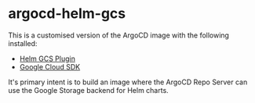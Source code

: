 # argocd-helm-gcs

This is a customised version of the ArgoCD image with the following installed:

- [Helm GCS Plugin](https://github.com/viglesiasce/helm-gcs)
- [Google Cloud SDK](https://cloud.google.com/sdk/docs/downloads-apt-get)

It's primary intent is to build an image where the ArgoCD Repo Server can use the Google Storage backend for Helm charts.
